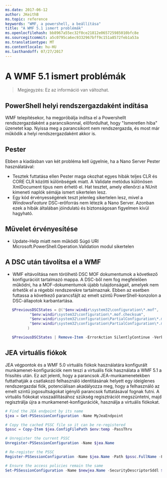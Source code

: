 ```yaml
---
ms.date: 2017-06-12
author: JKeithB
ms.topic: reference
keywords: "WMF, a powershell, a beállítása"
title: "A WMF 5.1 ismert problémák"
ms.openlocfilehash: bb8967a55ec32f0ce21812e065725985010bfc8e
ms.sourcegitcommit: a5c0795ca6ec9332967bff9c151a8572feb1a53a
ms.translationtype: MT
ms.contentlocale: hu-HU
ms.lasthandoff: 07/27/2017
---
```

# <a name="known-issues-in-wmf-51"></a>A WMF 5.1 ismert problémák #

> Megjegyzés: Ez az információ van változhat.

## <a name="starting-powershell-shortcut-as-administrator"></a>PowerShell helyi rendszergazdaként indítása
WMF telepítésekor, ha megpróbálja indítsa el a Powershellt rendszergazdaként a parancsikonnal, előfordulhat, hogy "Ismeretlen hiba" üzenetet kap.
Nyissa meg a parancsikont nem rendszergazda, és most már működik a helyi rendszergazdaként akkor is.

## <a name="pester"></a>Pester
Ebben a kiadásban van két probléma kell ügyelnie, ha a Nano Server Pester használatával:

* Tesztek futtatása ellen Pester maga okozhat egyes hibák teljes CLR és CORE CLR közötti különbségek miatt. A Validate metódus különösen XmlDocument típus nem érhető el. Hat tesztet, amely ellenőrzi a NUnit kimeneti naplók sémája ismert sikertelen lesz. 
* Egy kód érvényességének teszt jelenleg sikertelen lesz, mivel a *WindowsFeature* DSC-erőforrás nem létezik a Nano Server. Azonban ezek a hibák általában jóindulatú és biztonságosan figyelmen kívül hagyható.

## <a name="operation-validation"></a>Művelet érvényesítése 

* Update-Help miatt nem működő Súgó URI Microsoft.PowerShell.Operation.Validation modul sikertelen

## <a name="dsc-after-uninstall-wmf"></a>A DSC után távolítsa el a WMF 
* WMF eltávolítása nem törölhető DSC MOF dokumentumok a következő konfigurációt tartalmazó mappa. A DSC-ből nem fog megfelelően működni, ha a MOF-dokumentumok újabb tulajdonságait, amelyek nem érhetők el a régebbi rendszerekre tartalmaznak. Ebben az esetben futtassa a következő parancsfájlt az emelt szintű PowerShell-konzolon a DSC-állapotok karbantartása.
 ```powershell
    $PreviousDSCStates = @("$env:windir\system32\configuration\*.mof",
            "$env:windir\system32\configuration\*.mof.checksum",
            "$env:windir\system32\configuration\PartialConfiguration\*.mof",
            "$env:windir\system32\configuration\PartialConfiguration\*.mof.checksum"
           )

    $PreviousDSCStates | Remove-Item -ErrorAction SilentlyContinue -Verbose
 ```  

## <a name="jea-virtual-accounts"></a>JEA virtuális fiókok
JEA végpontok és a WMF 5.0 virtuális fiókok használatára konfigurált munkamenet-konfigurációk nem teszi a virtuális fiók használata a WMF 5.1 a frissítés után.
Ez azt jelenti, hogy a parancsok JEA-munkamenetekben futtathatják a csatlakozó felhasználó identitásának helyett egy ideiglenes rendszergazdai fiók, potenciálisan akadályozza meg, hogy a felhasználó az emelt szintű jogosultságokat igénylő parancsok futtatásával fognak futni.
A virtuális fiókokat visszaállításához szükség regisztrációt megszüntetni, majd regisztrálja újra a munkamenet-konfigurációk, használja a virtuális fiókokat.

```powershell
# Find the JEA endpoint by its name
$jea = Get-PSSessionConfiguration -Name MyJeaEndpoint

# Copy the cached PSSC file so it can be re-registered
$pssc = Copy-Item $jea.ConfigFilePath $env:temp -PassThru

# Unregister the current PSSC
Unregister-PSSessionConfiguration -Name $jea.Name

# Re-register the PSSC
Register-PSSessionConfiguration -Name $jea.Name -Path $pssc.FullName -Force

# Ensure the access policies remain the same
Set-PSSessionConfiguration -Name $newjea.Name -SecurityDescriptorSddl $jea.SecurityDescriptorSddl
```

